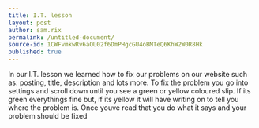 ```yaml
---
title: I.T. lesson
layout: post
author: sam.rix
permalink: /untitled-document/
source-id: 1CWFvmkwRv6aOU02f6DmPHgcGU4oBMTeQ6KhW2W0R8Hk
published: true
---
```

In our I.T. lesson we learned how to fix our problems on our website such as: posting, title, description and lots more. To fix the problem you go into settings and scroll down until you see a green or yellow coloured slip. If its green everythings fine but, if its yellow it will have writing on to tell you where the problem is. Once youve read that you do what it says and your problem should be fixed

